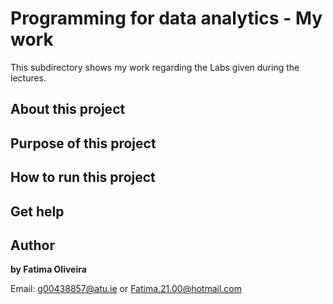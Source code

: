 # Programming for data analytics - My work

This subdirectory shows my work regarding the Labs given during the lectures.

## About this project


## Purpose of this project


## How to run this project


## Get help


## Author

**by Fatima Oliveira** 

Email: g00438857@atu.ie or Fatima.21.00@hotmail.com